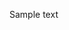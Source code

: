 
  <meta name="description" content="HTML5 Template">

</head>

<body>
<p>Sample text</p>
</body>
</html>
